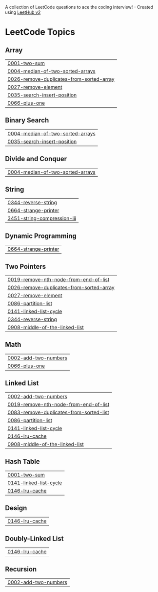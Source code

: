 A collection of LeetCode questions to ace the coding interview! - Created using [LeetHub v2](https://github.com/arunbhardwaj/LeetHub-2.0)
<!---LeetCode Topics Start-->
# LeetCode Topics
## Array
|  |
| ------- |
| [0001-two-sum](https://github.com/shirinmjr/leetcode-javascript/tree/master/0001-two-sum) |
| [0004-median-of-two-sorted-arrays](https://github.com/shirinmjr/leetcode-javascript/tree/master/0004-median-of-two-sorted-arrays) |
| [0026-remove-duplicates-from-sorted-array](https://github.com/shirinmjr/leetcode-javascript/tree/master/0026-remove-duplicates-from-sorted-array) |
| [0027-remove-element](https://github.com/shirinmjr/leetcode-javascript/tree/master/0027-remove-element) |
| [0035-search-insert-position](https://github.com/shirinmjr/leetcode-javascript/tree/master/0035-search-insert-position) |
| [0066-plus-one](https://github.com/shirinmjr/leetcode-javascript/tree/master/0066-plus-one) |
## Binary Search
|  |
| ------- |
| [0004-median-of-two-sorted-arrays](https://github.com/shirinmjr/leetcode-javascript/tree/master/0004-median-of-two-sorted-arrays) |
| [0035-search-insert-position](https://github.com/shirinmjr/leetcode-javascript/tree/master/0035-search-insert-position) |
## Divide and Conquer
|  |
| ------- |
| [0004-median-of-two-sorted-arrays](https://github.com/shirinmjr/leetcode-javascript/tree/master/0004-median-of-two-sorted-arrays) |
## String
|  |
| ------- |
| [0344-reverse-string](https://github.com/shirinmjr/leetcode-javascript/tree/master/0344-reverse-string) |
| [0664-strange-printer](https://github.com/shirinmjr/leetcode-javascript/tree/master/0664-strange-printer) |
| [3451-string-compression-iii](https://github.com/shirinmjr/leetcode-javascript/tree/master/3451-string-compression-iii) |
## Dynamic Programming
|  |
| ------- |
| [0664-strange-printer](https://github.com/shirinmjr/leetcode-javascript/tree/master/0664-strange-printer) |
## Two Pointers
|  |
| ------- |
| [0019-remove-nth-node-from-end-of-list](https://github.com/shirinmjr/leetcode-javascript/tree/master/0019-remove-nth-node-from-end-of-list) |
| [0026-remove-duplicates-from-sorted-array](https://github.com/shirinmjr/leetcode-javascript/tree/master/0026-remove-duplicates-from-sorted-array) |
| [0027-remove-element](https://github.com/shirinmjr/leetcode-javascript/tree/master/0027-remove-element) |
| [0086-partition-list](https://github.com/shirinmjr/leetcode-javascript/tree/master/0086-partition-list) |
| [0141-linked-list-cycle](https://github.com/shirinmjr/leetcode-javascript/tree/master/0141-linked-list-cycle) |
| [0344-reverse-string](https://github.com/shirinmjr/leetcode-javascript/tree/master/0344-reverse-string) |
| [0908-middle-of-the-linked-list](https://github.com/shirinmjr/leetcode-javascript/tree/master/0908-middle-of-the-linked-list) |
## Math
|  |
| ------- |
| [0002-add-two-numbers](https://github.com/shirinmjr/leetcode-javascript/tree/master/0002-add-two-numbers) |
| [0066-plus-one](https://github.com/shirinmjr/leetcode-javascript/tree/master/0066-plus-one) |
## Linked List
|  |
| ------- |
| [0002-add-two-numbers](https://github.com/shirinmjr/leetcode-javascript/tree/master/0002-add-two-numbers) |
| [0019-remove-nth-node-from-end-of-list](https://github.com/shirinmjr/leetcode-javascript/tree/master/0019-remove-nth-node-from-end-of-list) |
| [0083-remove-duplicates-from-sorted-list](https://github.com/shirinmjr/leetcode-javascript/tree/master/0083-remove-duplicates-from-sorted-list) |
| [0086-partition-list](https://github.com/shirinmjr/leetcode-javascript/tree/master/0086-partition-list) |
| [0141-linked-list-cycle](https://github.com/shirinmjr/leetcode-javascript/tree/master/0141-linked-list-cycle) |
| [0146-lru-cache](https://github.com/shirinmjr/leetcode-javascript/tree/master/0146-lru-cache) |
| [0908-middle-of-the-linked-list](https://github.com/shirinmjr/leetcode-javascript/tree/master/0908-middle-of-the-linked-list) |
## Hash Table
|  |
| ------- |
| [0001-two-sum](https://github.com/shirinmjr/leetcode-javascript/tree/master/0001-two-sum) |
| [0141-linked-list-cycle](https://github.com/shirinmjr/leetcode-javascript/tree/master/0141-linked-list-cycle) |
| [0146-lru-cache](https://github.com/shirinmjr/leetcode-javascript/tree/master/0146-lru-cache) |
## Design
|  |
| ------- |
| [0146-lru-cache](https://github.com/shirinmjr/leetcode-javascript/tree/master/0146-lru-cache) |
## Doubly-Linked List
|  |
| ------- |
| [0146-lru-cache](https://github.com/shirinmjr/leetcode-javascript/tree/master/0146-lru-cache) |
## Recursion
|  |
| ------- |
| [0002-add-two-numbers](https://github.com/shirinmjr/leetcode-javascript/tree/master/0002-add-two-numbers) |
<!---LeetCode Topics End-->